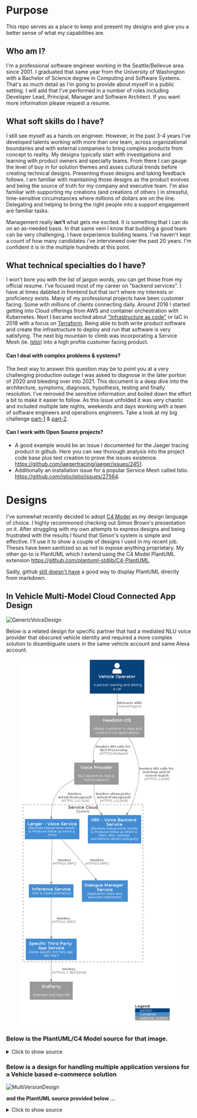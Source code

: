 # Purpose
This repo serves as a place to keep and present my designs and give you a better sense of what my capabilities are. 

## Who am I?  
I'm a professional software engineer working in the Seattle/Bellevue area since 2001. I graduated that same year from the University of Washington with a Bachelor of Science degree in Computing and Software Systems. That's as much detail as I'm going to provide about myself in a public setting. I will add that I've performed in a number of roles including Developer Lead, Principal, Manager and Software Architect. If you want more information please request a resume. 

## What soft skills do I have?
I still see myself as a hands on engineer. However, in the past 3-4 years I've developed talents working with more than one team, across organizational boundaries and with external companies to bring complex products from concept to reality.  My designs typically start with investigations and learning with product owners and specialty teams. From there I can gauge the level of buy in for solution themes and asses cultural trends before creating technical designs. Presenting those designs and taking feedback follows.  I am familiar with maintaining those designs as the product evolves and being the source of truth for my company and executive team. I'm also familiar with supporting my creations (and creations of others ) in stressful, time-sensitive circumstances where millions of dollars are on the line. Delegating and helping to bring the right people into a support engagement are familiar tasks. 

Management really **isn't** what gets me excited. It is something that I can do on an as-needed basis.  In that same vein I know that building a good team can be very challenging. I have experience building teams. I've haven't kept a count of how many candidates i've interviewed over the past 20 years. I'm confident it is in the multiple hundreds at this point. 

## What technical specialties do I have?
I won't bore you with the list of jargon words, you can get those from my official resume. I've focused most of my career on "backend services". I have at times dabbled in frontend but that isn't where my interests or proficiency exists. Many of my professional projects have been customer facing. Some with millions of clients connecting daily.  Around 2016 I started getting into Cloud offerings from AWS and container orchestration with Kubernetes. Next I became excited about ["Infrastructure as code"](https://en.wikipedia.org/wiki/Infrastructure_as_code) or IaC in 2018 with a focus on [Terraform](https://www.terraform.io/).  Being able to both write product software and create the infrastructure to deploy and run that software is very satisfying. The next big mountain to climb was incorporating a Service Mesh (ie. [Istio](https://istio.io/)) into a high profile customer facing product. 


#### Can I deal with complex problems & systems?
The best way to answer this question may be to point you at a very challenging production outage I was asked to diagnose in the later portion of 2020 and bleeding over into 2021. This document is a deep dive into the architecture, symptoms, diagnosis, hypothesis, testing and finally resolution. I've removed the sensitive information and boiled down the effort a bit to make it easier to follow. As this issue unfolded it was very chaotic and included multiple late nights, weekends and days working with a team of software engineers and operations engineers. Take a look at my big challenge [part-1](https://github.com/Heraclitus/wiki/blob/master/aws/connection_behavior.md) & [part-2](https://github.com/Heraclitus/wiki/blob/master/aws/connection_behavior_2.md).
 

#### Can I work with Open Source projects?
* A good example would be an issue I documented for the Jaeger tracing product in github. Here you can see  thorough analysis into the project code base plus test creation to prove the issues existence. https://github.com/jaegertracing/jaeger/issues/2451. 
* Additionally an installation issue for a popular Service Mesh called Istio. https://github.com/istio/istio/issues/27564.


# Designs
I've somewhat recently decided to adopt [C4 Model](https://c4model.com/) as my design language of choice. I highly recommoned checking out Simon Brown's presentation on it. After struggling with my own attempts to express designs and being frustrated with the results I found that Simon's system is simple and effective.  I'll use it to show a couple of designs I used in my recent job. Theses have been sanitized so as not to expose anything proprietary. My other go-to is PlantUML which I extend using the C4 Model PlantUML extension https://github.com/plantuml-stdlib/C4-PlantUML. 

Sadly, github [still doesn't have](https://github.community/t/support-uml-diagrams-in-markdown-with-plantuml-syntax/626/38) a good way to display PlantUML directly from markdown. 

## In Vehicle Multi-Model Cloud Connected App Design
![GenericVoiceDesign](https://user-images.githubusercontent.com/5532892/131043509-4dd73892-d136-4d1e-8b5f-7bc267ee9a33.png)

Below is a related design for specific partner that had a mediated NLU voice provider that obscured vehicle identity and required a more complex solution to disambiguate users in the same vehicle account and same Alexa account. 

<div align="center"><img src="https://github.com/Heraclitus/designs/blob/main/docs/img/voice.png" height="1000"/></div>

### Below is the PlantUML/C4 Model source for that image.
<details>
 <summary>Click to show source</summary>

 ```
@startuml
!include https://raw.githubusercontent.com/plantuml-stdlib/C4-PlantUML/master/C4_Container.puml

Person(driver, "Vehicle Operator", "A person owning and driving a car")
System_Ext(ihu, "HeadUnit-ICE", "Allows customer to view and control in-car applications")
System_Boundary(c1, "Service Cloud") {
    Container(langer, "Langer - Voice Service", "Receives textual voice results & Produces follow up Intent & Slots")
    Container(vbs, "VBS - Voice Backend Service", "Receives textual voice results & Produces follow up Intent & Slots. Also, resolves user/vehicle identity ambiguity")
    Container(inf, "Inference Service", "Slot & intent arbitration")
    Container(dialogue, "Dialogue Manager Service", "Application State and execution arbitration")
    Container(3rdPartyApp, "Specific Third Party App Service", "Some specific 3rd Party App like Yelp!")    
}

System_Ext(vprovider, "Voice Provider", "NLU Speech-to-text & Text-to-speech")
System_Ext(3rdParty, "3rdParty", "Example 3rd Party API")

Rel(vprovider, vbs, "Invokes alexa.proto w/text-from-speach", "HTTPS1.1/2 JSON")
Rel(vprovider, langer, "Invokes w/text-from-speach", "HTTPS1.1/2 JSON")
Rel(driver, ihu, "Interacts with", "Voice/Fingers")
Rel(ihu, vprovider, "Invokes API calls for NLU Processing", "HTTPS2-Multipart")
Rel(langer, dialogue, "Invokes", "HTTPS/2 GRPC")
Rel(langer, inf, "Invokes", "HTTPS/2 GRPC")
Rel(inf, 3rdPartyApp, "Invokes", "HTTPS/2 GRPC")
Rel(3rdPartyApp, 3rdParty, "Invokes", "HTTPS/1.1 REST/JSON")
Rel(ihu, vbs, "Invokes API calls for matchup and UI screen match", "HTTPS1.1-JSON")
SHOW_LEGEND()
@enduml
```

 </details>

### Below is a design for handling multiple application versions for a Vehicle based e-commerce solution

![MultiVersionDesign](https://user-images.githubusercontent.com/5532892/131046205-68b685b4-1702-4465-b2d3-fe1ec1a409d7.png)

**and the PlantUML source provided below ...**

<details>
 <summary>Click to show source</summary>

```
@startuml
!include https://raw.githubusercontent.com/plantuml-stdlib/C4-PlantUML/master/C4_Container.puml

UpdateRelStyle(black, black)

System_Boundary(drivers, "Drivers") {
  Person(driverWhite, "Driver with 1.X - Legacy HeadUnit")
  Person(driverGreen, "Driver with 2.1.[5-9] and 2.X HeadUnit")
  Person(driverBlue, "Driver with 2.1.[0-4] HeadUnit")
}

AddElementTag("egreen", $fontColor="green", $borderColor="green")
AddElementTag("ewhite", $fontColor="white", $borderColor="white", $bgColor="black")
AddElementTag("eblue", $fontColor="blue", $borderColor="blue")

System_Boundary(c1, "Cloud Services") {
    System(modernBackend, "Modern Backend", "Public membrane service for modern headunits")
    System(legacyBackend, "Legacy Backend", "Public membrane service for legacy headunits")

    System(ambassador, "Ambassador API Gateway") {        
    }

    System_Boundary(c6, "Inference Manager and Registry Unit") {
      System(infer, "Inference Manager", "App State user workflow management")
      System(registry, "Registry Service", "Knows which UI layout file relates to which app by name")
    }

    System_Boundary(c5, "UI Format Translation Farm") {
      System_Boundary(translationWhite, "UI Format Translation Service White", $tags="ewhite")
      System_Boundary(translationBlue, "UI Format Translation Service Blue", $tags="eblue")
      System_Boundary(translationGreen, "UI Format Translation Service Green", $tags="egreen")
    }

    System_Boundary(c7, "3rd Party App Farm") {
      System_Boundary(3rdpartyAppsWhite, "3rd Party Apps Legacy White: Many", $tags="ewhite") {
      }
      System_Boundary(3rdpartyAppsGreen, "3rd Party Apps Modern Green: Many", $tags="egreen") {
      }
      System_Boundary(3rdpartyAppsBlue, "3rd Party Apps Modern Blue BOR: Many", $tags="eblue") {
      }
    }
}

System_Ext(CDN, "CDN", "Fast distributed content network")


AddRelTag("white", $lineColor="black")
AddRelTag("green", $lineColor="green")
AddRelTag("blue", $lineColor="blue")

Rel(driverGreen, ambassador, "1.0 Green calls w/app name", "HTTPS", $tags="green")
Rel(driverBlue, ambassador, "1.0 Blue calls w/app name", "HTTPS", $tags="blue")
Rel(driverWhite, ambassador, "1.0 White calls w/app name", "HTTPS", $tags="white")

Rel(ambassador, modernBackend, "1.1 Green proxies w/app name", "HTTPS", $tags="green")
Rel(ambassador, modernBackend, "1.1 Blue proxies w/app name", "HTTPS", $tags="blue")
Rel(ambassador, legacyBackend, "1.1 White proxies w/app name", "HTTPS", $tags="white")

Rel(modernBackend, infer, "1.2. Green calls w/app name", "GRPC", $tags="green")
Rel(modernBackend, infer, "1.2. Blue calls w/app name", "GRPC", $tags="blue")
Rel(legacyBackend, infer, "1.2. White calls w/app name", "GRPC", $tags="white")

Rel(infer, registry, "1.3 Get app name endpoint location", "GRPC", $tags="white")
Rel(infer, registry, "1.3 Get app name endpoint location", "GRPC", $tags="blue")
Rel(infer, registry, "1.3 Get app name endpoint location", "GRPC", $tags="green")
Rel(infer, 3rdpartyAppsGreen, "1.4 Invoke specific green 3rd Party app", "GRPC", $tags="green")
Rel(infer, 3rdpartyAppsBlue, "1.4 Invoke specific blue 3rd Party app", "GRPC", $tags="blue")
Rel(infer, 3rdpartyAppsWhite, "1.4 Invoke specific white 3rd Party app", "GRPC", $tags="white")

Rel(modernBackend, translationGreen, "1.5 sends modern UI format", "Uses", "GRPC", $tags="green")
Rel(modernBackend, translationBlue, "1.5 sends modern UI format", "Uses", "GRPC", $tags="blue")
Rel(legacyBackend, translationWhite, "1.5 sends non-modern UI format", "Uses", "GRPC", $tags="white")

Rel_U(driverWhite, CDN, "2.0 loads text, icons, imgs", "HTTPS", $tags="white")
Rel_U(driverBlue, CDN, "2.0 loads text, icons, imgs", "HTTPS", $tags="blue")
Rel_U(driverGreen, CDN, "2.0 loads text, icons, imgs", "HTTPS", $tags="green")

SHOW_LEGEND(false)
@enduml
```

 </details>
